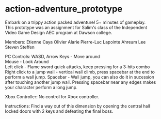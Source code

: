 # action-adventure_prototype
Embark on a trippy action packed adventure! 5+ minutes of gameplay.  
This prototype was an assignment for Salim's class of the Independent Video Game Design AEC program at Dawson college.

Members:
Etienne Caya
Olivier Alarie
Pierre-Luc Lapointe
Ahreum Lee 
Steven Steffen

PC Controls: 
WASD, Arrow Keys - Move around  
Mouse - Look Around  
Left click - Flame sword quick attacks, keep pressing for a 3-hits combo
Right click to a jump wall - vertical wall climb, press spacebar at the end to perform a wall jump.
Spacebar - Wall jump, you can also do it in sucession after touching another jump wall. Pressing spacebar near any edges makes your character perform a long jump.

Xbox Controller:
No control for Xbox controller.

Instructions: 
Find a way out of this dimension by opening the central hall locked doors with 2 keys and defeating the final boss.